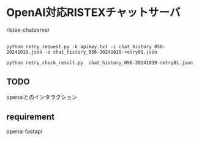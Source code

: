 OpenAI対応RISTEXチャットサーバ
==============================

ristex-chatserver

##

```
python retry_request.py -k apikey.txt -i chat_history_056-20241019.json -o chat_history_056-20241019-retry01.json
```

```
python retry_check_result.py  chat_history_056-20241019-retry01.json
```

## TODO

openaiとのインタラクション

## requirement

openai
fastapi

